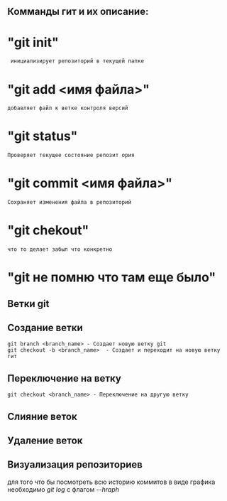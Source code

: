 ## Комманды гит и их описание:
# "git init"
     инициализирует репозиторий в текущей папке
# "git add <имя файла>"
    добавляет файл к ветке контроля версий
# "git status"
    Проверяет текущее состояние репозит ория
# "git commit <имя файла>"
    Сохраняет изменения файла в репозиторий
# "git chekout"
    что то делает забыл что конкретно
# "git не помню что там еще было"
## Ветки git

## Создание ветки
    git branch <branch_name> - Создает новую ветку git
    git checkout -b <branch_name>  - Создает и переходит на новую ветку гит

## Переключение на ветку
    git checkout <branch_name> - Переключение на другую ветку

## Слияние веток

## Удаление веток

## Визуализация репозиториев
для того что бы посмотреть всю историю коммитов в виде графика
необходимо  *git log* с флагом *--hraph*